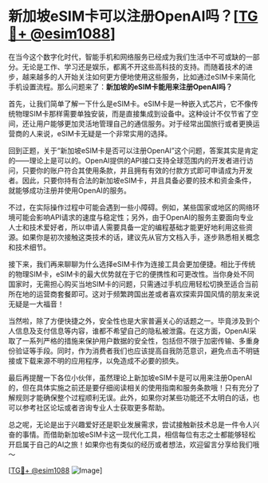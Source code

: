 # 新加坡eSIM卡可以注册OpenAI吗？[[TG💪+ @esim1088](https://t.me/s/esim1088)]

在当今这个数字化时代，智能手机和网络服务已经成为我们生活中不可或缺的一部分。无论是工作、学习还是娱乐，都离不开这些高科技的支持。而随着技术的进步，越来越多的人开始关注如何更方便地使用这些服务，比如通过eSIM卡来简化手机设置流程。那么问题来了：**新加坡的eSIM卡能用来注册OpenAI吗？**

首先，让我们简单了解一下什么是eSIM卡。eSIM卡是一种嵌入式芯片，它不像传统物理SIM卡那样需要单独安装，而是直接集成到设备中。这种设计不仅节省了空间，还让用户能够更加灵活地管理自己的通信服务。对于经常出国旅行或者更换运营商的人来说，eSIM卡无疑是一个非常实用的选择。

回到正题，关于“新加坡eSIM卡是否可以注册OpenAI”这个问题，答案其实是肯定的——理论上是可以的。OpenAI提供的API接口支持全球范围内的开发者进行访问，只要你的账户符合其使用条款，并且拥有有效的付款方式即可申请成为开发者。因此，只要你持有合法的新加坡eSIM卡，并且具备必要的技术和资金条件，就能够成功注册并使用OpenAI的服务。

不过，在实际操作过程中可能会遇到一些小障碍。例如，某些国家或地区的网络环境可能会影响API请求的速度与稳定性；另外，由于OpenAI的服务主要面向专业人士和技术爱好者，所以申请人需要具备一定的编程基础才能更好地利用这些资源。如果你是初次接触这类技术的话，建议先从官方文档入手，逐步熟悉相关概念和技术细节。

接下来，我们再来聊聊为什么选择eSIM卡作为连接工具会更加便捷。相比于传统的物理SIM卡，eSIM卡的最大优势就在于它的便携性和可更改性。当你身处不同国家时，无需担心购买当地SIM卡的问题，只需通过手机应用轻松切换至适合当前所在地的运营商套餐即可。这对于频繁跨国出差或者喜欢探索异国风情的朋友来说无疑是一大福音！

当然啦，除了方便快捷之外，安全性也是大家普遍关心的话题之一。毕竟涉及到个人信息及支付信息等内容，谁都不希望自己的隐私被泄露。在这方面，OpenAI采取了一系列严格的措施来保护用户数据的安全性，包括但不限于加密传输、多重身份验证等手段。同时，作为消费者我们也应该提高自我防范意识，避免点击不明链接或下载来源不明的应用程序，以免造成不必要的损失。

最后再提醒一下各位小伙伴，虽然理论上新加坡eSIM卡是可以用来注册OpenAI的，但在具体实施之前还是要仔细阅读相关的使用指南和服务条款哦！只有充分了解规则才能确保整个过程顺利无误。此外，如果你对某些功能还不太明白的话，也可以参考社区论坛或者咨询专业人士获取更多帮助。

总之呢，无论是出于兴趣爱好还是职业发展需求，尝试接触新技术总是一件令人兴奋的事情。而借助新加坡eSIM卡这一现代化工具，相信每位有志之士都能够轻松开启属于自己的AI之旅！如果你也有类似的经历或者想法，欢迎留言分享给我们哦～

[[TG💪+ @esim1088](https://t.me/s/esim1088) ![Image](https://i.postimg.cc/4NQfJmqS/Snipaste-2025-05-13-00-14-12.png)]
